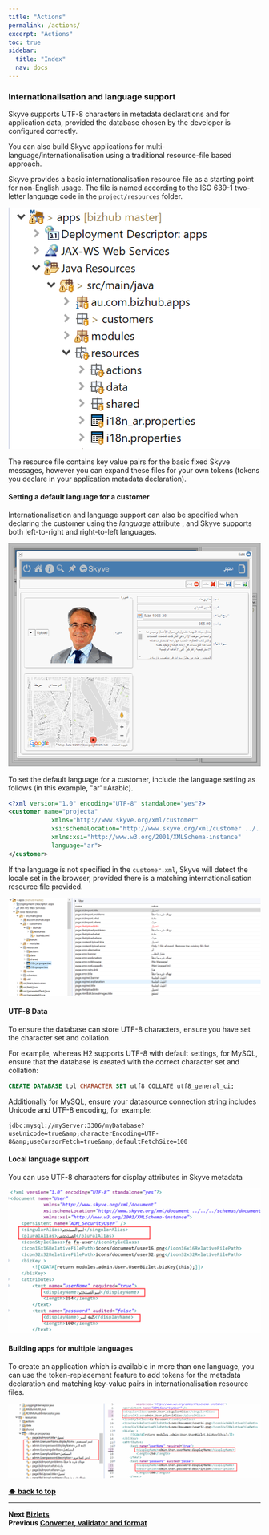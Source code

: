 ```yaml
---
title: "Actions"
permalink: /actions/
excerpt: "Actions"
toc: true
sidebar:
  title: "Index"
  nav: docs
---
```


### Internationalisation and language support

Skyve supports UTF-8 characters in metadata declarations and for application data, provided the database chosen by the developer is configured correctly.

You can also build Skyve applications for multi-language/internationalisation using a traditional resource-file based approach.

Skyve provides a basic internationalisation resource file as a starting point for non-English usage. The file is named according to the ISO 639-1 two-letter language code in the `project/resources` folder.

![Location of resource files](../assets/images/internationalisation/location-of-language-resource-files.png)

The resource file contains key value pairs for the basic fixed Skyve messages, however you can expand these files for your own tokens (tokens you declare in your application metadata declaration).

#### Setting a default language for a customer

Internationalisation and language support can also be specified when declaring the customer using the _language_ attribute
, and Skyve supports both left-to-right and right-to-left languages.

![Example Arabic with right-to-left](../assets/images/customers/arabic-detail.png "Example Arabic view with right-to-left")

To set the default language for a customer, include the language setting as follows (in this example, "ar"=Arabic).

```xml
<?xml version="1.0" encoding="UTF-8" standalone="yes"?>
<customer name="projecta"
            xmlns="http://www.skyve.org/xml/customer"
            xsi:schemaLocation="http://www.skyve.org/xml/customer ../../schemas/customer.xsd"
            xmlns:xsi="http://www.w3.org/2001/XMLSchema-instance"
            language="ar">
</customer>
```

If the language is not specified in the `customer.xml`, Skyve will detect the locale set in the browser, provided there is a matching internationalisation resource file provided.

![Language resource files](../assets/images/customers/image38-1.png "Language resource files")

#### UTF-8 Data

To ensure the database can store UTF-8 characters, ensure you have set the character set and collation.

For example, whereas H2 supports UTF-8 with default settings, for MySQL, ensure that the database is created with the correct character set and collation: 
```sql
CREATE DATABASE tpl CHARACTER SET utf8 COLLATE utf8_general_ci;
```

Additionally for MySQL, ensure your datasource connection string includes Unicode and UTF-8 encoding, for example:
``` 
jdbc:mysql://myServer:3306/myDatabase?useUnicode=true&amp;characterEncoding=UTF-8&amp;useCursorFetch=true&amp;defaultFetchSize=100
```

#### Local language support

You can use UTF-8 characters for display attributes in Skyve metadata

![Local language support](../assets/images/internationalisation/local-language.png "Local language support")

#### Building apps for multiple languages

To create an application which is available in more than one language, you can use the token-replacement feature to add tokens for the metadata declaration and matching key-value pairs in internationalisation resource files.

![Building apps for multiple languages](../assets/images/internationalisation/configuring_for_internationalisation.png "Building apps for multiple languages")


**[⬆ back to top](#contents)**

---
**Next [Bizlets](./../_pages/bizlets.md)**  
**Previous [Converter, validator and format](./../_pages/converters.md)**